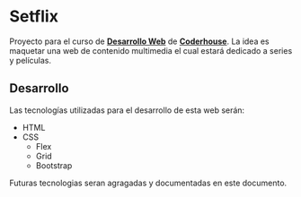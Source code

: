 # Setflix

Proyecto para el curso de [**Desarrollo Web**](https://www.coderhouse.com/online/desarrollo-web-online) de [**Coderhouse**](https://www.coderhouse.com/).
La idea es maquetar una web de contenido multimedia el cual estará dedicado a series y películas.

## Desarrollo
Las tecnologías utilizadas para el desarrollo de esta web serán:
- HTML
- CSS
	- Flex
	- Grid
	- Bootstrap
	
Futuras tecnologias seran agragadas y documentadas en este documento.
